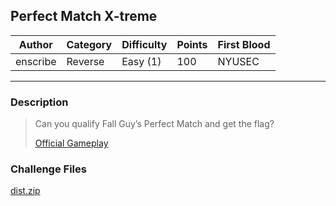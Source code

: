 ## Perfect Match X-treme

| Author   | Category   | Difficulty | Points | First Blood    |
| -------- | ---------- | ---------- | ------ | -------------- |
| enscribe | Reverse    | Easy (1)   | 100    | NYUSEC         |

---

### Description

> Can you qualify Fall Guy’s Perfect Match and get the flag?
> 
> [Official Gameplay](https://youtu.be/edifg0uMzxU)

### Challenge Files

[dist.zip](dist)